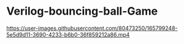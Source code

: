 # Verilog-bouncing-ball-Game
https://user-images.githubusercontent.com/80473250/165799248-5e5d9d11-3690-4233-b6b0-36f859212a86.mp4

